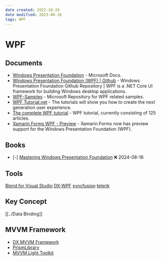 ```yaml
---
date created: 2022-10-20
date modified: 2023-08-16
tags: WPF
---
```


# WPF

## Documents

- [Windows Presentation Foundation](https://docs.microsoft.com/en-us/dotnet/framework/wpf/) - Microsoft Docs.
- [Windows Presentation Foundation (WPF) | Github](https://github.com/dotnet/wpf) - Windows Presentation Foundation Github Repository | WPF is a .NET Core UI framework for building Windows desktop applications.
- [WPF-Samples](https://github.com/microsoft/WPF-Samples) - Microsoft Repository for WPF related samples.
- [WPF Tutorial.net](https://www.wpftutorial.net/) - The tutorials will show you how to create the next generation user experience.
- [The complete WPF tutorial](https://www.wpf-tutorial.com/) - WPF tutorial, currently consisting of 125 articles.
- [Xamarin Forms WPF - Preview](https://docs.microsoft.com/en-us/xamarin/xamarin-forms/platform/other/wpf) - Xamarin.Forms now has preview support for the Windows Presentation Foundation (WPF).

## Books

- [-] [Mastering Windows Presentation Foundation](../../Node/Mastering%20Windows%20Presentation%20Foundation.md) ❌ 2024-08-16

## Tools

[Blend for Visual Studio](../Blend%20for%20Visual%20Studio.md)
[DX-WPF](../../Node/DX-WPF.md)
[syncfusion](../syncfusion.md)
[telerik](../telerik.md)

## Key Concept

[[../Data Binding]]

## MVVM Framework

- [DX MVVM Framework](https://docs.devexpress.com/WPF/15112/mvvm-framework)
- [PrismLibrary](https://prismlibrary.com/docs/)
- [MVVM Light Toolkit](https://learn.microsoft.com/en-us/dotnet/communitytoolkit/mvvm/)
